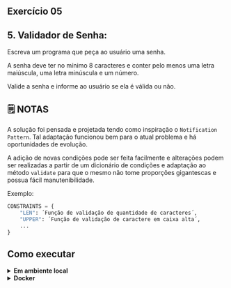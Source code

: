 ## Exercício 05

## 5. Validador de Senha:

Escreva um programa que peça ao usuário uma senha.

A senha deve ter no mínimo 8 caracteres e conter pelo menos uma letra maiúscula, uma letra minúscula e um número.

Valide a senha e informe ao usuário se ela é válida ou não.


## :spiral_notepad: NOTAS

A solução foi pensada e projetada tendo como inspiração o `Notification Pattern`. Tal adaptação funcionou bem para o atual problema e há oportunidades de evolução.

A adição de novas condições pode ser feita facilmente e alterações podem ser realizadas a partir de um dicionário de condições e adaptação ao método `validate` para que o mesmo não tome proporções gigantescas e possua fácil manutenibilidade.

Exemplo:

```python
CONSTRAINTS = {
    "LEN": ´Função de validação de quantidade de caracteres´,
    "UPPER": ´Função de validação de caractere em caixa alta´,
    ...
}
```

## Como executar

<details>
<summary><strong>Em ambiente local</strong></summary></br>

Crie o ambiente virtual (caso não tenha feito anteriormente)
```bash
python -m venv .venv
```

Ative o ambiente

**LINUX e OS X**
```bash
source .venv/bin/activate
```

**WINDOWS**
```bash
\.venv\Scripts\activate
```

Instale as dependências
```bash
python -m pip install -r dev-requirements.txt
```

**Na raiz do projeto**

Execute o script
```bash
python -m challenge_05.src.main
```

Execute os testes
```bash
python -m pytest -v
```

Execute a cobertura de testes
```bash
python -m pytest --cov
```
</details>

<details>
<summary><strong>Docker</strong></summary></br>

**Certifique-se de possuir o docker e docker-compose instalados na sua máquina e com seus respectivos serviços ativados**

Criando container
```bash
docker-compose up -d
```

Acessando o container
```bash
docker exec -it python-environment bash
```

Execute o script
```bash
python -m challenge_05.src.main
```

Execute os testes
```bash
python -m pytest -v
```

Execute a cobertura de testes
```bash
python -m pytest --cov
```
</details>
